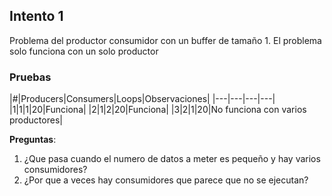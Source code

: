 

## Intento 1

Problema del productor consumidor con un buffer de tamaño 1. El problema solo funciona con un solo productor

### Pruebas


|#|Producers|Consumers|Loops|Observaciones|
|---|---|---|---|
|1|1|1|20|Funciona|
|2|1|2|20|Funciona|
|3|2|1|20|No funciona con varios productores|

**Preguntas**:
1. ¿Que pasa cuando el numero de datos a meter es pequeño y hay varios consumidores?
2. ¿Por que a veces hay consumidores que parece que no se ejecutan?
